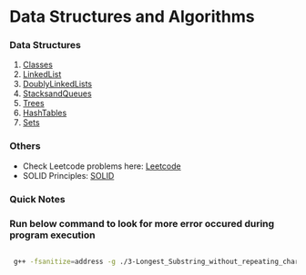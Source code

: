 # Data Structures and Algorithms

### Data Structures
1. [Classes](./Classes/README.md)
2. [LinkedList](./LinkedList/README.md)
3. [DoublyLinkedLists](./DoublyLinkedLists/README.md)
3. [StacksandQueues](./StacksAndQueues/README.md)
4. [Trees](./Trees/README.md)
5. [HashTables](./HashTables/README.md)
6. [Sets](./Sets/README.md)


### Others

- Check Leetcode problems here: [Leetcode](./LeetCode/)
- SOLID Principles: [SOLID](./SOLID/README.md)




### Quick Notes

### Run below command to look for more error occured during program execution

```bash

 g++ -fsanitize=address -g ./3-Longest_Substring_without_repeating_characters.cpp -o out

 ```
